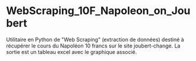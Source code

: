 # WebScraping_10F_Napoleon_on_Joubert
Utilitaire en Python de "Web Scraping" (extraction de données) destiné à récupérer le cours du Napoléon 10 francs sur le site joubert-change. La sortie est un tableau excel avec le graphique associé. 
